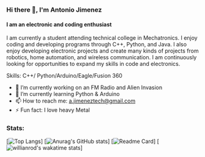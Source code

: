 ### Hi there 👋, I'm Antonio Jimenez
#### I am an electronic and coding enthusiast
I am currently a student attending technical college in Mechatronics. I enjoy coding and developing programs through C++, Python, and Java. I also enjoy developing electronic projects and create many kinds of projects from robotics, home automation, and wireless communication. I am continuously looking for opportunities to expand my skills in code and electronics.

Skills: C++/ Python/Arduino/Eagle/Fusion 360

- 🔭 I’m currently working on an FM Radio and Alien Invasion 
- 🌱 I’m currently learning Python & Arduino 
- 📫 How to reach me: a.jimeneztech@gmail.com 
- ⚡ Fun fact: I love heavy Metal 

### Stats:
[![Top Langs](https://github-readme-stats.vercel.app/api/top-langs/?username=anuraghazra&show_icons=true&theme=tokyonight&hide=javascript&langs_count=4)]
[![Anurag's GitHub stats](https://github-readme-stats.vercel.app/api?username=AntonioJim45&show_icons=true&theme=tokyonight)]
[![Readme Card](https://github-readme-stats.vercel.app/api/pin/?username=AntonioJim45&repo=github-readme-stats&theme=tokyonight)]
[![willianrod's wakatime stats](https://github-readme-stats.vercel.app/api/wakatime?username=AntonioJim45&theme=tokyonight)]









